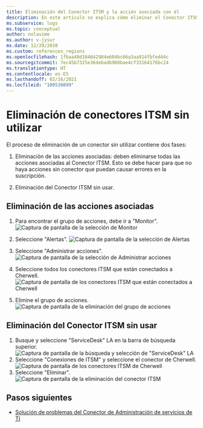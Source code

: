 ```yaml
---
title: Eliminación del Conector ITSM y la acción asociada con él
description: En este artículo se explica cómo eliminar el Conector ITSM y los grupos de acciones asociadas con él.
ms.subservice: logs
ms.topic: conceptual
author: nolavime
ms.author: v-jysur
ms.date: 12/29/2020
ms.custom: references_regions
ms.openlocfilehash: 1fbaa48d104642984e604bc66a3aa914fbfed44c
ms.sourcegitcommit: 7ec45b7325e36debadb960bae4cf33164176bc24
ms.translationtype: HT
ms.contentlocale: es-ES
ms.lasthandoff: 02/16/2021
ms.locfileid: "100530899"
---
```

# <a name="deletion-of-unused-itsm-connectors"></a>Eliminación de conectores ITSM sin utilizar

El proceso de eliminación de un conector sin utilizar contiene dos fases:

1. Eliminación de las acciones asociadas: deben eliminarse todas las acciones asociadas al Conector ITSM. Esto se debe hacer para que no haya acciones sin conector que puedan causar errores en la suscripción.

2. Eliminación del Conector ITSM sin usar.

## <a name="deletion-of-the-associated-actions"></a>Eliminación de las acciones asociadas

1. Para encontrar el grupo de acciones, debe ir a "Monitor". ![Captura de pantalla de la selección de Monitor](media/itsmc-connector-deletion/itsmc-monitor-selection.png)

2. Seleccione "Alertas". ![Captura de pantalla de la selección de Alertas](media/itsmc-connector-deletion/itsmc-alert-selection.png)
3. Seleccione "Administrar acciones". ![Captura de pantalla de la selección de Administrar acciones](media/itsmc-connector-deletion/itsmc-actions-selection.png)
4. Seleccione todos los conectores ITSM que están conectados a Cherwell. ![Captura de pantalla de los conectores ITSM que están conectados a Cherwell](media/itsmc-connector-deletion/itsmc-actions-screen.png)
5. Elimine el grupo de acciones. ![Captura de pantalla de la eliminación del grupo de acciones](media/itsmc-connector-deletion/itsmc-action-deletion.png)

## <a name="deletion-of-the-unused-itsm-connector"></a>Eliminación del Conector ITSM sin usar

1. Busque y seleccione "ServiceDesk" LA en la barra de búsqueda superior. ![Captura de pantalla de la búsqueda y selección de "ServiceDesk" LA](media/itsmc-connector-deletion/itsmc-connector-selection.png)
2. Seleccione "Conexiones de ITSM" y seleccione el conector de Cherwell. ![Captura de pantalla de los conectores ITSM de Cherwell](media/itsmc-connector-deletion/itsmc-cherwell-connector.png)
3. Seleccione "Eliminar". ![Captura de pantalla de la eliminación del conector ITSM](media/itsmc-connector-deletion/itsmc-connector-deletion.png)

## <a name="next-steps"></a>Pasos siguientes

* [Solución de problemas del Conector de Administración de servicios de TI](./itsmc-resync-servicenow.md)
